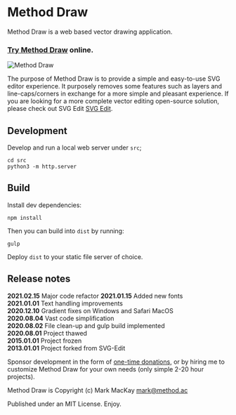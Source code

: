 # Method Draw

Method Draw is a web based vector drawing application.

### [Try Method Draw](https://editor.method.ac) online.

![Method Draw](https://method.ac/assets/editor.png)

The purpose of Method Draw is to provide a simple and easy-to-use SVG editor experience. It purposely removes some features such as layers and line-caps/corners in exchange for a more simple and pleasant experience. If you are looking for a more complete vector editing open-source solution, please check out SVG Edit [SVG Edit](https://github.com/SVG-Edit/svgedit).

## Development

Develop and run a local web server under `src`;

```
cd src
python3 -m http.server
```

## Build

Install dev dependencies:

`npm install`

Then you can build into `dist` by running:

`gulp`

Deploy `dist` to your static file server of choice.

## Release notes

**2021.02.15** Major code refactor
**2021.01.15** Added new fonts  
**2021.01.01** Text handling improvements  
**2020.12.10** Gradient fixes on Windows and Safari MacOS  
**2020.08.04** Vast code simplification  
**2020.08.02** File clean-up and gulp build implemented  
**2020.08.01** Project thawed  
**2015.01.01** Project frozen  
**2013.01.01** Project forked from SVG-Edit  

Sponsor development in the form of [one-time donations](https://method.ac/donate/), or by hiring me to customize Method Draw for your own needs (only simple 2-20 hour projects).

Method Draw is Copyright (c)
Mark MacKay [mark@method.ac](mailto:mark@method.ac)

Published under an MIT License. Enjoy.
